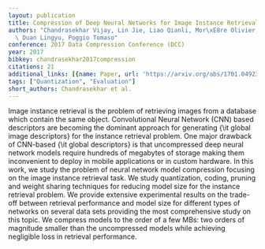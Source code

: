 ```yaml
---
layout: publication
title: Compression of Deep Neural Networks for Image Instance Retrieval
authors: "Chandrasekhar Vijay, Lin Jie, Liao Qianli, Mor\xE8re Olivier, Veillard Antoine,\
  \ Duan Lingyu, Poggio Tomaso"
conference: 2017 Data Compression Conference (DCC)
year: 2017
bibkey: chandrasekhar2017compression
citations: 21
additional_links: [{name: Paper, url: 'https://arxiv.org/abs/1701.04923'}]
tags: ["Quantization", "Evaluation"]
short_authors: Chandrasekhar et al.
---
```

Image instance retrieval is the problem of retrieving images from a database
which contain the same object. Convolutional Neural Network (CNN) based
descriptors are becoming the dominant approach for generating \{\it global image
descriptors\} for the instance retrieval problem. One major drawback of
CNN-based \{\it global descriptors\} is that uncompressed deep neural network
models require hundreds of megabytes of storage making them inconvenient to
deploy in mobile applications or in custom hardware. In this work, we study the
problem of neural network model compression focusing on the image instance
retrieval task. We study quantization, coding, pruning and weight sharing
techniques for reducing model size for the instance retrieval problem. We
provide extensive experimental results on the trade-off between retrieval
performance and model size for different types of networks on several data sets
providing the most comprehensive study on this topic. We compress models to the
order of a few MBs: two orders of magnitude smaller than the uncompressed
models while achieving negligible loss in retrieval performance.